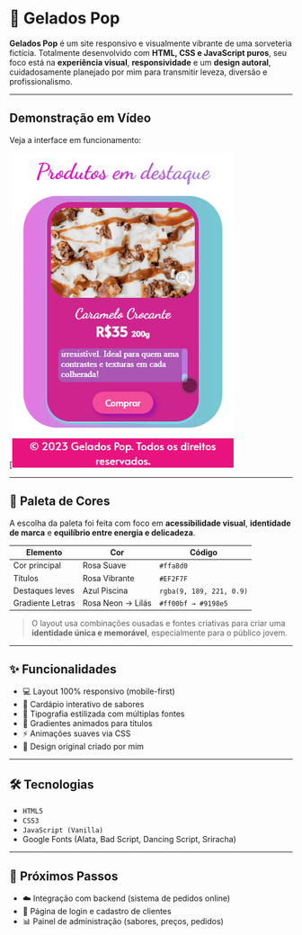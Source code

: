 # 🍦 Gelados Pop

**Gelados Pop** é um site responsivo e visualmente vibrante de uma sorveteria fictícia. Totalmente desenvolvido com **HTML, CSS e JavaScript puros**, seu foco está na **experiência visual**, **responsividade** e um **design autoral**, cuidadosamente planejado por mim para transmitir leveza, diversão e profissionalismo.


---

## Demonstração em Vídeo

Veja a interface em funcionamento:

[![Ver gif](/view/imagens/redme/gifs/TvZxZqr.gif)



---

## 🎨 Paleta de Cores

A escolha da paleta foi feita com foco em **acessibilidade visual**, **identidade de marca** e **equilíbrio entre energia e delicadeza**.

| Elemento         | Cor           | Código      |
|------------------|----------------|-------------|
| Cor principal     | Rosa Suave     | `#ffa8d0`   |
| Títulos           | Rosa Vibrante  | `#EF2F7F`   |
| Destaques leves   | Azul Piscina   | `rgba(9, 189, 221, 0.9)` |
| Gradiente Letras  | Rosa Neon → Lilás | `#ff00bf → #9198e5` |

> O layout usa combinações ousadas e fontes criativas para criar uma **identidade única e memorável**, especialmente para o público jovem.

---

## ✨ Funcionalidades

- 💻 Layout 100% responsivo (mobile-first)
- 🧁 Cardápio interativo de sabores
- 🎨 Tipografia estilizada com múltiplas fontes
- 🌈 Gradientes animados para títulos
- ⚡ Animações suaves via CSS
- 🧠 Design original criado por mim

---

## 🛠️ Tecnologias

- `HTML5`
- `CSS3`
- `JavaScript (Vanilla)`
- Google Fonts (Alata, Bad Script, Dancing Script, Sriracha)

---
## 🧩 Próximos Passos

- ☁️ Integração com backend (sistema de pedidos online)
- 📱 Página de login e cadastro de clientes
- 📊 Painel de administração (sabores, preços, pedidos)


